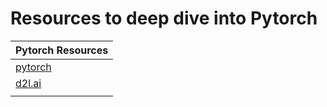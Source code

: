 
# Resources to deep dive into Pytorch

| Pytorch Resources               |
|---------------------------------|
| [pytorch](https://pytorch.org/) |
| [d2l.ai](d2l.ai/d2l-en.pdf)     |
|                                 |
